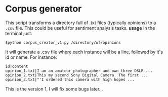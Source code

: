 # Corpus generator
This script transforms a directory full of .txt files (typically opinions) to a `.csv` file. This could be useful for sentiment analysis tasks.
**usage**
In the terminal just:

`$python corpus_creator_v1.py /directory/of/opinions`

It will generate a .csv file where each instance will be a line, followed by it's id or name. For instance:
```
id|content
opinion_1.txt|I am an amateur photographer and own three DSLR ...
opinion_2.txt|This my second Sony Digital Camera. The first ...
opinion_3.txt|"'I ordered this camera with high hopes ...
```

This is the version 1, I will fix some bugs later...

